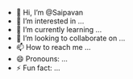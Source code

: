- 👋 Hi, I’m @Saipavan
- 👀 I’m interested in ...
- 🌱 I’m currently learning ...
- 💞️ I’m looking to collaborate on ...
- 📫 How to reach me ...
- 😄 Pronouns: ...
- ⚡ Fun fact: ...

<!---
Saipavanq/Saipavanq is a ✨ special ✨ repository because its `README.md` (this file) appears on your GitHub profile.
You can click the Preview link to take a look at your changes.
--->
